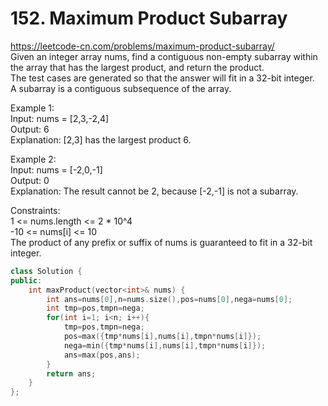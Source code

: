 # 152. Maximum Product Subarray
https://leetcode-cn.com/problems/maximum-product-subarray/   
Given an integer array nums, find a contiguous non-empty subarray within the array that has the largest product, and return the product.  
The test cases are generated so that the answer will fit in a 32-bit integer.  
A subarray is a contiguous subsequence of the array.  

Example 1:  
Input: nums = [2,3,-2,4]  
Output: 6  
Explanation: [2,3] has the largest product 6.

Example 2:  
Input: nums = [-2,0,-1]  
Output: 0  
Explanation: The result cannot be 2, because [-2,-1] is not a subarray.  

Constraints:  
1 <= nums.length <= 2 * 10^4  
-10 <= nums[i] <= 10  
The product of any prefix or suffix of nums is guaranteed to fit in a 32-bit integer.  

``` cpp
class Solution {
public:
    int maxProduct(vector<int>& nums) {
        int ans=nums[0],n=nums.size(),pos=nums[0],nega=nums[0];
        int tmp=pos,tmpn=nega;
        for(int i=1; i<n; i++){
            tmp=pos,tmpn=nega;
            pos=max({tmp*nums[i],nums[i],tmpn*nums[i]});
            nega=min({tmp*nums[i],nums[i],tmpn*nums[i]});
            ans=max(pos,ans);
        }
        return ans;
    }
};
```
